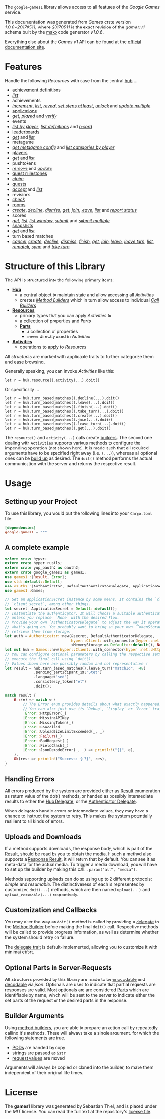 <!---
DO NOT EDIT !
This file was generated automatically from 'src/mako/api/README.md.mako'
DO NOT EDIT !
-->
The `google-games1` library allows access to all features of the *Google Games* service.

This documentation was generated from *Games* crate version *1.0.6+20170511*, where *20170511* is the exact revision of the *games:v1* schema built by the [mako](http://www.makotemplates.org/) code generator *v1.0.6*.

Everything else about the *Games* *v1* API can be found at the
[official documentation site](https://developers.google.com/games/services/).
# Features

Handle the following *Resources* with ease from the central [hub](https://docs.rs/google-games1/1.0.6+20170511/google_games1/struct.Games.html) ... 

* [achievement definitions](https://docs.rs/google-games1/1.0.6+20170511/google_games1/struct.AchievementDefinition.html)
 * [*list*](https://docs.rs/google-games1/1.0.6+20170511/google_games1/struct.AchievementDefinitionListCall.html)
* achievements
 * [*increment*](https://docs.rs/google-games1/1.0.6+20170511/google_games1/struct.AchievementIncrementCall.html), [*list*](https://docs.rs/google-games1/1.0.6+20170511/google_games1/struct.AchievementListCall.html), [*reveal*](https://docs.rs/google-games1/1.0.6+20170511/google_games1/struct.AchievementRevealCall.html), [*set steps at least*](https://docs.rs/google-games1/1.0.6+20170511/google_games1/struct.AchievementSetStepsAtLeastCall.html), [*unlock*](https://docs.rs/google-games1/1.0.6+20170511/google_games1/struct.AchievementUnlockCall.html) and [*update multiple*](https://docs.rs/google-games1/1.0.6+20170511/google_games1/struct.AchievementUpdateMultipleCall.html)
* [applications](https://docs.rs/google-games1/1.0.6+20170511/google_games1/struct.Application.html)
 * [*get*](https://docs.rs/google-games1/1.0.6+20170511/google_games1/struct.ApplicationGetCall.html), [*played*](https://docs.rs/google-games1/1.0.6+20170511/google_games1/struct.ApplicationPlayedCall.html) and [*verify*](https://docs.rs/google-games1/1.0.6+20170511/google_games1/struct.ApplicationVerifyCall.html)
* events
 * [*list by player*](https://docs.rs/google-games1/1.0.6+20170511/google_games1/struct.EventListByPlayerCall.html), [*list definitions*](https://docs.rs/google-games1/1.0.6+20170511/google_games1/struct.EventListDefinitionCall.html) and [*record*](https://docs.rs/google-games1/1.0.6+20170511/google_games1/struct.EventRecordCall.html)
* [leaderboards](https://docs.rs/google-games1/1.0.6+20170511/google_games1/struct.Leaderboard.html)
 * [*get*](https://docs.rs/google-games1/1.0.6+20170511/google_games1/struct.LeaderboardGetCall.html) and [*list*](https://docs.rs/google-games1/1.0.6+20170511/google_games1/struct.LeaderboardListCall.html)
* metagame
 * [*get metagame config*](https://docs.rs/google-games1/1.0.6+20170511/google_games1/struct.MetagameGetMetagameConfigCall.html) and [*list categories by player*](https://docs.rs/google-games1/1.0.6+20170511/google_games1/struct.MetagameListCategoriesByPlayerCall.html)
* [players](https://docs.rs/google-games1/1.0.6+20170511/google_games1/struct.Player.html)
 * [*get*](https://docs.rs/google-games1/1.0.6+20170511/google_games1/struct.PlayerGetCall.html) and [*list*](https://docs.rs/google-games1/1.0.6+20170511/google_games1/struct.PlayerListCall.html)
* pushtokens
 * [*remove*](https://docs.rs/google-games1/1.0.6+20170511/google_games1/struct.PushtokenRemoveCall.html) and [*update*](https://docs.rs/google-games1/1.0.6+20170511/google_games1/struct.PushtokenUpdateCall.html)
* [quest milestones](https://docs.rs/google-games1/1.0.6+20170511/google_games1/struct.QuestMilestone.html)
 * [*claim*](https://docs.rs/google-games1/1.0.6+20170511/google_games1/struct.QuestMilestoneClaimCall.html)
* [quests](https://docs.rs/google-games1/1.0.6+20170511/google_games1/struct.Quest.html)
 * [*accept*](https://docs.rs/google-games1/1.0.6+20170511/google_games1/struct.QuestAcceptCall.html) and [*list*](https://docs.rs/google-games1/1.0.6+20170511/google_games1/struct.QuestListCall.html)
* revisions
 * [*check*](https://docs.rs/google-games1/1.0.6+20170511/google_games1/struct.RevisionCheckCall.html)
* [rooms](https://docs.rs/google-games1/1.0.6+20170511/google_games1/struct.Room.html)
 * [*create*](https://docs.rs/google-games1/1.0.6+20170511/google_games1/struct.RoomCreateCall.html), [*decline*](https://docs.rs/google-games1/1.0.6+20170511/google_games1/struct.RoomDeclineCall.html), [*dismiss*](https://docs.rs/google-games1/1.0.6+20170511/google_games1/struct.RoomDismisCall.html), [*get*](https://docs.rs/google-games1/1.0.6+20170511/google_games1/struct.RoomGetCall.html), [*join*](https://docs.rs/google-games1/1.0.6+20170511/google_games1/struct.RoomJoinCall.html), [*leave*](https://docs.rs/google-games1/1.0.6+20170511/google_games1/struct.RoomLeaveCall.html), [*list*](https://docs.rs/google-games1/1.0.6+20170511/google_games1/struct.RoomListCall.html) and [*report status*](https://docs.rs/google-games1/1.0.6+20170511/google_games1/struct.RoomReportStatuCall.html)
* scores
 * [*get*](https://docs.rs/google-games1/1.0.6+20170511/google_games1/struct.ScoreGetCall.html), [*list*](https://docs.rs/google-games1/1.0.6+20170511/google_games1/struct.ScoreListCall.html), [*list window*](https://docs.rs/google-games1/1.0.6+20170511/google_games1/struct.ScoreListWindowCall.html), [*submit*](https://docs.rs/google-games1/1.0.6+20170511/google_games1/struct.ScoreSubmitCall.html) and [*submit multiple*](https://docs.rs/google-games1/1.0.6+20170511/google_games1/struct.ScoreSubmitMultipleCall.html)
* [snapshots](https://docs.rs/google-games1/1.0.6+20170511/google_games1/struct.Snapshot.html)
 * [*get*](https://docs.rs/google-games1/1.0.6+20170511/google_games1/struct.SnapshotGetCall.html) and [*list*](https://docs.rs/google-games1/1.0.6+20170511/google_games1/struct.SnapshotListCall.html)
* turn based matches
 * [*cancel*](https://docs.rs/google-games1/1.0.6+20170511/google_games1/struct.TurnBasedMatcheCancelCall.html), [*create*](https://docs.rs/google-games1/1.0.6+20170511/google_games1/struct.TurnBasedMatcheCreateCall.html), [*decline*](https://docs.rs/google-games1/1.0.6+20170511/google_games1/struct.TurnBasedMatcheDeclineCall.html), [*dismiss*](https://docs.rs/google-games1/1.0.6+20170511/google_games1/struct.TurnBasedMatcheDismisCall.html), [*finish*](https://docs.rs/google-games1/1.0.6+20170511/google_games1/struct.TurnBasedMatcheFinishCall.html), [*get*](https://docs.rs/google-games1/1.0.6+20170511/google_games1/struct.TurnBasedMatcheGetCall.html), [*join*](https://docs.rs/google-games1/1.0.6+20170511/google_games1/struct.TurnBasedMatcheJoinCall.html), [*leave*](https://docs.rs/google-games1/1.0.6+20170511/google_games1/struct.TurnBasedMatcheLeaveCall.html), [*leave turn*](https://docs.rs/google-games1/1.0.6+20170511/google_games1/struct.TurnBasedMatcheLeaveTurnCall.html), [*list*](https://docs.rs/google-games1/1.0.6+20170511/google_games1/struct.TurnBasedMatcheListCall.html), [*rematch*](https://docs.rs/google-games1/1.0.6+20170511/google_games1/struct.TurnBasedMatcheRematchCall.html), [*sync*](https://docs.rs/google-games1/1.0.6+20170511/google_games1/struct.TurnBasedMatcheSyncCall.html) and [*take turn*](https://docs.rs/google-games1/1.0.6+20170511/google_games1/struct.TurnBasedMatcheTakeTurnCall.html)




# Structure of this Library

The API is structured into the following primary items:

* **[Hub](https://docs.rs/google-games1/1.0.6+20170511/google_games1/struct.Games.html)**
    * a central object to maintain state and allow accessing all *Activities*
    * creates [*Method Builders*](https://docs.rs/google-games1/1.0.6+20170511/google_games1/trait.MethodsBuilder.html) which in turn
      allow access to individual [*Call Builders*](https://docs.rs/google-games1/1.0.6+20170511/google_games1/trait.CallBuilder.html)
* **[Resources](https://docs.rs/google-games1/1.0.6+20170511/google_games1/trait.Resource.html)**
    * primary types that you can apply *Activities* to
    * a collection of properties and *Parts*
    * **[Parts](https://docs.rs/google-games1/1.0.6+20170511/google_games1/trait.Part.html)**
        * a collection of properties
        * never directly used in *Activities*
* **[Activities](https://docs.rs/google-games1/1.0.6+20170511/google_games1/trait.CallBuilder.html)**
    * operations to apply to *Resources*

All *structures* are marked with applicable traits to further categorize them and ease browsing.

Generally speaking, you can invoke *Activities* like this:

```Rust,ignore
let r = hub.resource().activity(...).doit()
```

Or specifically ...

```ignore
let r = hub.turn_based_matches().decline(...).doit()
let r = hub.turn_based_matches().leave(...).doit()
let r = hub.turn_based_matches().finish(...).doit()
let r = hub.turn_based_matches().take_turn(...).doit()
let r = hub.turn_based_matches().create(...).doit()
let r = hub.turn_based_matches().join(...).doit()
let r = hub.turn_based_matches().leave_turn(...).doit()
let r = hub.turn_based_matches().get(...).doit()
```

The `resource()` and `activity(...)` calls create [builders][builder-pattern]. The second one dealing with `Activities` 
supports various methods to configure the impending operation (not shown here). It is made such that all required arguments have to be 
specified right away (i.e. `(...)`), whereas all optional ones can be [build up][builder-pattern] as desired.
The `doit()` method performs the actual communication with the server and returns the respective result.

# Usage

## Setting up your Project

To use this library, you would put the following lines into your `Cargo.toml` file:

```toml
[dependencies]
google-games1 = "*"
```

## A complete example

```Rust
extern crate hyper;
extern crate hyper_rustls;
extern crate yup_oauth2 as oauth2;
extern crate google_games1 as games1;
use games1::{Result, Error};
use std::default::Default;
use oauth2::{Authenticator, DefaultAuthenticatorDelegate, ApplicationSecret, MemoryStorage};
use games1::Games;

// Get an ApplicationSecret instance by some means. It contains the `client_id` and 
// `client_secret`, among other things.
let secret: ApplicationSecret = Default::default();
// Instantiate the authenticator. It will choose a suitable authentication flow for you, 
// unless you replace  `None` with the desired Flow.
// Provide your own `AuthenticatorDelegate` to adjust the way it operates and get feedback about 
// what's going on. You probably want to bring in your own `TokenStorage` to persist tokens and
// retrieve them from storage.
let auth = Authenticator::new(&secret, DefaultAuthenticatorDelegate,
                              hyper::Client::with_connector(hyper::net::HttpsConnector::new(hyper_rustls::TlsClient::new())),
                              <MemoryStorage as Default>::default(), None);
let mut hub = Games::new(hyper::Client::with_connector(hyper::net::HttpsConnector::new(hyper_rustls::TlsClient::new())), auth);
// You can configure optional parameters by calling the respective setters at will, and
// execute the final call using `doit()`.
// Values shown here are possibly random and not representative !
let result = hub.turn_based_matches().leave_turn("matchId", -48)
             .pending_participant_id("Stet")
             .language("sed")
             .consistency_token("et")
             .doit();

match result {
    Err(e) => match e {
        // The Error enum provides details about what exactly happened.
        // You can also just use its `Debug`, `Display` or `Error` traits
         Error::HttpError(_)
        |Error::MissingAPIKey
        |Error::MissingToken(_)
        |Error::Cancelled
        |Error::UploadSizeLimitExceeded(_, _)
        |Error::Failure(_)
        |Error::BadRequest(_)
        |Error::FieldClash(_)
        |Error::JsonDecodeError(_, _) => println!("{}", e),
    },
    Ok(res) => println!("Success: {:?}", res),
}

```
## Handling Errors

All errors produced by the system are provided either as [Result](https://docs.rs/google-games1/1.0.6+20170511/google_games1/enum.Result.html) enumeration as return value of 
the doit() methods, or handed as possibly intermediate results to either the 
[Hub Delegate](https://docs.rs/google-games1/1.0.6+20170511/google_games1/trait.Delegate.html), or the [Authenticator Delegate](https://docs.rs/yup-oauth2/*/yup_oauth2/trait.AuthenticatorDelegate.html).

When delegates handle errors or intermediate values, they may have a chance to instruct the system to retry. This 
makes the system potentially resilient to all kinds of errors.

## Uploads and Downloads
If a method supports downloads, the response body, which is part of the [Result](https://docs.rs/google-games1/1.0.6+20170511/google_games1/enum.Result.html), should be
read by you to obtain the media.
If such a method also supports a [Response Result](https://docs.rs/google-games1/1.0.6+20170511/google_games1/trait.ResponseResult.html), it will return that by default.
You can see it as meta-data for the actual media. To trigger a media download, you will have to set up the builder by making
this call: `.param("alt", "media")`.

Methods supporting uploads can do so using up to 2 different protocols: 
*simple* and *resumable*. The distinctiveness of each is represented by customized 
`doit(...)` methods, which are then named `upload(...)` and `upload_resumable(...)` respectively.

## Customization and Callbacks

You may alter the way an `doit()` method is called by providing a [delegate](https://docs.rs/google-games1/1.0.6+20170511/google_games1/trait.Delegate.html) to the 
[Method Builder](https://docs.rs/google-games1/1.0.6+20170511/google_games1/trait.CallBuilder.html) before making the final `doit()` call. 
Respective methods will be called to provide progress information, as well as determine whether the system should 
retry on failure.

The [delegate trait](https://docs.rs/google-games1/1.0.6+20170511/google_games1/trait.Delegate.html) is default-implemented, allowing you to customize it with minimal effort.

## Optional Parts in Server-Requests

All structures provided by this library are made to be [enocodable](https://docs.rs/google-games1/1.0.6+20170511/google_games1/trait.RequestValue.html) and 
[decodable](https://docs.rs/google-games1/1.0.6+20170511/google_games1/trait.ResponseResult.html) via *json*. Optionals are used to indicate that partial requests are responses 
are valid.
Most optionals are are considered [Parts](https://docs.rs/google-games1/1.0.6+20170511/google_games1/trait.Part.html) which are identifiable by name, which will be sent to 
the server to indicate either the set parts of the request or the desired parts in the response.

## Builder Arguments

Using [method builders](https://docs.rs/google-games1/1.0.6+20170511/google_games1/trait.CallBuilder.html), you are able to prepare an action call by repeatedly calling it's methods.
These will always take a single argument, for which the following statements are true.

* [PODs][wiki-pod] are handed by copy
* strings are passed as `&str`
* [request values](https://docs.rs/google-games1/1.0.6+20170511/google_games1/trait.RequestValue.html) are moved

Arguments will always be copied or cloned into the builder, to make them independent of their original life times.

[wiki-pod]: http://en.wikipedia.org/wiki/Plain_old_data_structure
[builder-pattern]: http://en.wikipedia.org/wiki/Builder_pattern
[google-go-api]: https://github.com/google/google-api-go-client

# License
The **games1** library was generated by Sebastian Thiel, and is placed 
under the *MIT* license.
You can read the full text at the repository's [license file][repo-license].

[repo-license]: https://github.com/Byron/google-apis-rsblob/master/LICENSE.md
